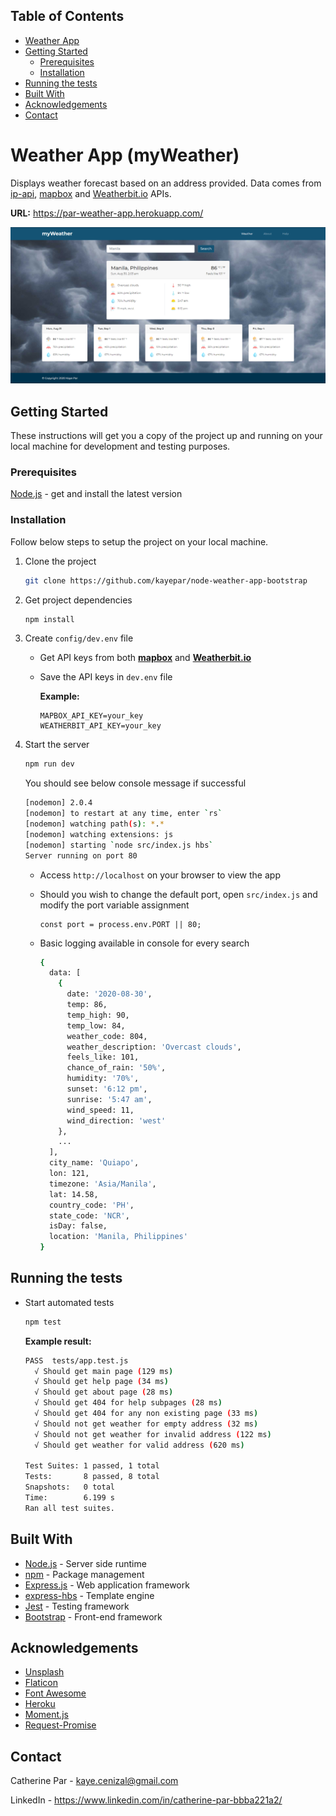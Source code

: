 ## Table of Contents

* [Weather App](#weather-App-(myWeather))
* [Getting Started](#getting-started)
  * [Prerequisites](#prerequisites)
  * [Installation](#installation)
* [Running the tests](#running-the-tests)
* [Built With](#built-with)
* [Acknowledgements](#acknowledgements)
* [Contact](#contact)


# Weather App (myWeather)

Displays weather forecast based on an address provided. Data comes from [ip-api](https://ip-api.com/), [mapbox](https://www.mapbox.com/) and [Weatherbit.io](https://www.weatherbit.io/) APIs.

**URL:** https://par-weather-app.herokuapp.com/

<div align="left">
    <img src="public/img/app-screenshot.png" width="850px"</img> 
</div>

## Getting Started

These instructions will get you a copy of the project up and running on your local machine for development and testing purposes. 

### Prerequisites

[Node.js](https://nodejs.org/en/) - get and install the latest version

### Installation

Follow below steps to setup the project on your local machine. 

1. Clone the project
    ```sh
    git clone https://github.com/kayepar/node-weather-app-bootstrap
    ```
2. Get project dependencies
    ```sh
    npm install
    ```
3. Create `config/dev.env` file
   * Get API keys from both **[mapbox](https://www.mapbox.com/)** and **[Weatherbit.io](https://www.weatherbit.io/)**
   * Save the API keys in `dev.env` file
  
      **Example:**
      ```JS
      MAPBOX_API_KEY=your_key
      WEATHERBIT_API_KEY=your_key
      ```
    
4. Start the server
    ```sh
    npm run dev
    ```
  
    You should see below console message if successful
    ```sh
    [nodemon] 2.0.4
    [nodemon] to restart at any time, enter `rs`
    [nodemon] watching path(s): *.*
    [nodemon] watching extensions: js
    [nodemon] starting `node src/index.js hbs`
    Server running on port 80
    ```

   * Access `http://localhost` on your browser to view the app
   * Should you wish to change the default port, open `src/index.js` and modify the port variable assignment
      ```JS
      const port = process.env.PORT || 80;
      ```

   * Basic logging available in console for every search
      ```sh
      {
        data: [
          {
            date: '2020-08-30',
            temp: 86,
            temp_high: 90,
            temp_low: 84,
            weather_code: 804,
            weather_description: 'Overcast clouds',
            feels_like: 101,
            chance_of_rain: '50%',
            humidity: '70%',
            sunset: '6:12 pm',
            sunrise: '5:47 am',
            wind_speed: 11,
            wind_direction: 'west'
          },
          ...
        ],
        city_name: 'Quiapo',
        lon: 121,
        timezone: 'Asia/Manila',
        lat: 14.58,
        country_code: 'PH',
        state_code: 'NCR',
        isDay: false,
        location: 'Manila, Philippines'
      }
      ```

## Running the tests

* Start automated tests
  ```sh
  npm test
  ```

  **Example result:**
  ```sh
  PASS  tests/app.test.js
    √ Should get main page (129 ms)
    √ Should get help page (34 ms)
    √ Should get about page (28 ms)
    √ Should get 404 for help subpages (28 ms)
    √ Should get 404 for any non existing page (33 ms)
    √ Should not get weather for empty address (32 ms)
    √ Should not get weather for invalid address (122 ms)
    √ Should get weather for valid address (620 ms)

  Test Suites: 1 passed, 1 total
  Tests:       8 passed, 8 total
  Snapshots:   0 total
  Time:        6.199 s
  Ran all test suites.
  ```

## Built With

* [Node.js](https://nodejs.org/en/) - Server side runtime
* [npm](https://www.npmjs.com/) - Package management
* [Express.js](https://expressjs.com/) - Web application framework
* [express-hbs](https://www.npmjs.com/package/express-hbs) - Template engine
* [Jest](https://jestjs.io/) - Testing framework
* [Bootstrap](https://getbootstrap.com/) - Front-end framework

## Acknowledgements

* [Unsplash](https://unsplash.com/)
* [Flaticon](https://www.flaticon.com/)
* [Font Awesome](https://fontawesome.com/)
* [Heroku](https://www.heroku.com/)
* [Moment.js](https://momentjs.com/)
* [Request-Promise](https://www.npmjs.com/package/request-promise)

## Contact
Catherine Par - kaye.cenizal@gmail.com

LinkedIn - https://www.linkedin.com/in/catherine-par-bbba221a2/